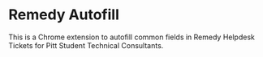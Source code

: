 # Remedy Autofill

This is a Chrome extension to autofill common fields in Remedy Helpdesk Tickets for Pitt Student Technical Consultants.
